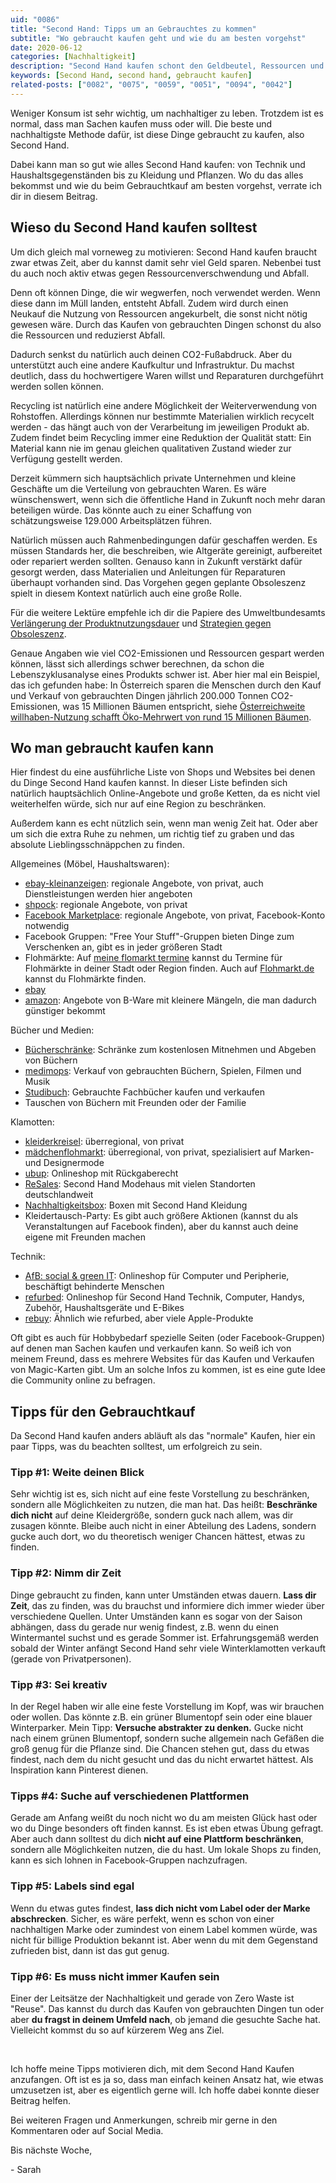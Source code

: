 ```yaml
---
uid: "0086"
title: "Second Hand: Tipps um an Gebrauchtes zu kommen"
subtitle: "Wo gebraucht kaufen geht und wie du am besten vorgehst"
date: 2020-06-12
categories: [Nachhaltigkeit]
description: "Second Hand kaufen schont den Geldbeutel, Ressourcen und reduziert Abfall. Wo und wie das geht, erkläre ich dir in diesem Beitrag."
keywords: [Second Hand, second hand, gebraucht kaufen]
related-posts: ["0082", "0075", "0059", "0051", "0094", "0042"]
---
```

Weniger Konsum ist sehr wichtig, um nachhaltiger zu leben. Trotzdem ist es normal, dass man Sachen kaufen muss oder will. Die beste und nachhaltigste Methode dafür, ist diese Dinge gebraucht zu kaufen, also Second Hand.

Dabei kann man so gut wie alles Second Hand kaufen: von Technik und Haushaltsgegenständen bis zu Kleidung und Pflanzen. Wo du das alles bekommst und wie du beim Gebrauchtkauf am besten vorgehst, verrate ich dir in diesem Beitrag.
<!--more-->

## Wieso du Second Hand kaufen solltest
Um dich gleich mal vorneweg zu motivieren: Second Hand kaufen braucht zwar etwas Zeit, aber du kannst damit sehr viel Geld sparen. Nebenbei tust du auch noch aktiv etwas gegen Ressourcenverschwendung und Abfall.

Denn oft können Dinge, die wir wegwerfen, noch verwendet werden. Wenn diese dann im Müll landen, entsteht Abfall. Zudem wird durch einen Neukauf die Nutzung von Ressourcen angekurbelt, die sonst nicht nötig gewesen wäre. Durch das Kaufen von gebrauchten Dingen schonst du also die Ressourcen und reduzierst Abfall.

Dadurch senkst du natürlich auch deinen CO2-Fußabdruck. Aber du unterstützt auch eine andere Kaufkultur und Infrastruktur. Du machst deutlich, dass du hochwertigere Waren willst und Reparaturen durchgeführt werden sollen können.

Recycling ist natürlich eine andere Möglichkeit der Weiterverwendung von Rohstoffen. Allerdings können nur bestimmte Materialien wirklich recycelt werden - das hängt auch von der Verarbeitung im jeweiligen Produkt ab. Zudem findet beim Recycling immer eine Reduktion der Qualität statt: Ein Material kann nie im genau gleichen qualitativen Zustand wieder zur Verfügung gestellt werden.

Derzeit kümmern sich hauptsächlich private Unternehmen und kleine Geschäfte um die Verteilung von gebrauchten Waren. Es wäre wünschenswert, wenn sich die öffentliche Hand in Zukunft noch mehr daran beteiligen würde. Das könnte auch zu einer Schaffung von schätzungsweise 129.000 Arbeitsplätzen führen.

Natürlich müssen auch Rahmenbedingungen dafür geschaffen werden. Es müssen Standards her, die beschreiben, wie Altgeräte gereinigt, aufbereitet oder repariert werden sollten. Genauso kann in Zukunft verstärkt dafür gesorgt werden, dass Materialien und Anleitungen für Reparaturen überhaupt vorhanden sind. Das Vorgehen gegen geplante Obsoleszenz spielt in diesem Kontext natürlich auch eine große Rolle.

Für die weitere Lektüre empfehle ich dir die Papiere des Umweltbundesamts [Verlängerung der Produktnutzungsdauer](https://www.umweltbundesamt.de/publikationen/verlaengerung-der-produktnutzungsdauer) und [Strategien gegen Obsoleszenz](https://www.umweltbundesamt.de/publikationen/strategien-gegen-obsoleszenz).

Genaue Angaben wie viel CO2-Emissionen und Ressourcen gespart werden können, lässt sich allerdings schwer berechnen, da schon die Lebenszyklusanalyse eines Produkts schwer ist. Aber hier mal ein Beispiel, das ich gefunden habe: In Österreich sparen die Menschen durch den Kauf und Verkauf von gebrauchten Dingen jährlich 200.000 Tonnen CO2-Emissionen, was 15 Millionen Bäumen entspricht, siehe [Österreichweite willhaben-Nutzung schafft Öko-Mehrwert von rund 15 Millionen Bäumen](https://www.ots.at/presseaussendung/OTS_20170731_OTS0030/oesterreichweite-willhaben-nutzung-schafft-oeko-mehrwert-von-rund-15-millionen-baeumen).

## Wo man gebraucht kaufen kann
Hier findest du eine ausführliche Liste von Shops und Websites bei denen du Dinge Second Hand kaufen kannst. In dieser Liste befinden sich natürlich hauptsächlich Online-Angebote und große Ketten, da es nicht viel weiterhelfen würde, sich nur auf eine Region zu beschränken.

Außerdem kann es echt nützlich sein, wenn man wenig Zeit hat. Oder aber um sich die extra Ruhe zu nehmen, um richtig tief zu graben und das absolute Lieblingsschnäppchen zu finden.

Allgemeines (Möbel, Haushaltswaren):
- [ebay-kleinanzeigen](https://www.ebay-kleinanzeigen.de/): regionale Angebote, von privat, auch Dienstleistungen werden hier angeboten
- [shpock](https://www.shpock.com/de-de): regionale Angebote, von privat
- [Facebook Marketplace](https://www.facebook.com/marketplace/): regionale Angebote, von privat, Facebook-Konto notwendig
- Facebook Gruppen: "Free Your Stuff"-Gruppen bieten Dinge zum Verschenken an, gibt es in jeder größeren Stadt
- Flohmärkte: Auf [meine flomarkt termine](https://meine-flohmarkt-termine.de/) kannst du Termine für Flohmärkte in deiner Stadt oder Region finden. Auch auf [Flohmarkt.de](https://www.flohmarkt.de/) kannst du Flohmärkte finden.
- [ebay](https://www.ebay.com/)
- [amazon](https://www.amazon.de/): Angebote von B-Ware mit kleinere Mängeln, die man dadurch günstiger bekommt

Bücher und Medien:
- [Bücherschränke](https://de.wikipedia.org/wiki/Liste_%C3%B6ffentlicher_B%C3%BCcherschr%C3%A4nke_in_Deutschland): Schränke zum kostenlosen Mitnehmen und Abgeben von Büchern
- [medimops](https://www.medimops.de/): Verkauf von gebrauchten Büchern, Spielen, Filmen und Musik
- [Studibuch](https://shop.studibuch.de/): Gebrauchte Fachbücher kaufen und verkaufen
- Tauschen von Büchern mit Freunden oder der Familie

Klamotten:
- [kleiderkreisel](https://www.kleiderkreisel.de/): überregional, von privat
- [mädchenflohmarkt](https://www.maedchenflohmarkt.de/): überregional, von privat, spezialisiert auf Marken- und Designermode
- [ubup](https://www.ubup.com/): Onlineshop mit Rückgaberecht
- [ReSales](https://www.resales.de/): Second Hand Modehaus mit vielen Standorten deutschlandweit
- [Nachhaltigkeitsbox](https://nachhaltigkeitsbox.com/): Boxen mit Second Hand Kleidung
- Kleidertausch-Party: Es gibt auch größere Aktionen (kannst du als Veranstaltungen auf Facebook finden), aber du kannst auch deine eigene mit Freunden machen

Technik:
- [AfB: social & green IT](https://www.afbshop.de/): Onlineshop für Computer und Peripherie, beschäftigt behinderte Menschen
- [refurbed](https://www.refurbed.de/): Onlineshop für Second Hand Technik, Computer, Handys, Zubehör, Haushaltsgeräte und E-Bikes
- [rebuy](https://www.rebuy.de/): Ähnlich wie refurbed, aber viele Apple-Produkte

Oft gibt es auch für Hobbybedarf spezielle Seiten (oder Facebook-Gruppen) auf denen man Sachen kaufen und verkaufen kann. So weiß ich von meinem Freund, dass es mehrere Websites für das Kaufen und Verkaufen von Magic-Karten gibt. Um an solche Infos zu kommen, ist es eine gute Idee die Community online zu befragen.

## Tipps für den Gebrauchtkauf
Da Second Hand kaufen anders abläuft als das "normale" Kaufen, hier ein paar Tipps, was du beachten solltest, um erfolgreich zu sein.

### Tipp #1: Weite deinen Blick
Sehr wichtig ist es, sich nicht auf eine feste Vorstellung zu beschränken, sondern alle Möglichkeiten zu nutzen, die man hat. Das heißt: **Beschränke dich nicht** auf deine Kleidergröße, sondern guck nach allem, was dir zusagen könnte. Bleibe auch nicht in einer Abteilung des Ladens, sondern gucke auch dort, wo du theoretisch weniger Chancen hättest, etwas zu finden.

### Tipp #2: Nimm dir Zeit
Dinge gebraucht zu finden, kann unter Umständen etwas dauern. **Lass dir Zeit**, das zu finden, was du brauchst und informiere dich immer wieder über verschiedene Quellen. Unter Umständen kann es sogar von der Saison abhängen, dass du gerade nur wenig findest, z.B. wenn du einen Wintermantel suchst und es gerade Sommer ist. Erfahrungsgemäß werden sobald der Winter anfängt Second Hand sehr viele Winterklamotten verkauft (gerade von Privatpersonen).

### Tipp #3: Sei kreativ
In der Regel haben wir alle eine feste Vorstellung im Kopf, was wir brauchen oder wollen. Das könnte z.B. ein grüner Blumentopf sein oder eine blauer Winterparker. Mein Tipp: **Versuche abstrakter zu denken.** Gucke nicht nach einem grünen Blumentopf, sondern suche allgemein nach Gefäßen die groß genug für die Pflanze sind. Die Chancen stehen gut, dass du etwas findest, nach dem du nicht gesucht und das du nicht erwartet hättest. Als Inspiration kann Pinterest dienen.

### Tipps #4: Suche auf verschiedenen Plattformen
Gerade am Anfang weißt du noch nicht wo du am meisten Glück hast oder wo du Dinge besonders oft finden kannst. Es ist eben etwas Übung gefragt. Aber auch dann solltest du dich **nicht auf eine Plattform beschränken**, sondern alle Möglichkeiten nutzen, die du hast. Um lokale Shops zu finden, kann es sich lohnen in Facebook-Gruppen nachzufragen.

### Tipp #5: Labels sind egal
Wenn du etwas gutes findest, **lass dich nicht vom Label oder der Marke abschrecken**. Sicher, es wäre perfekt, wenn es schon von einer nachhaltigen Marke oder zumindest von einem Label kommen würde, was nicht für billige Produktion bekannt ist. Aber wenn du mit dem Gegenstand zufrieden bist, dann ist das gut genug.

### Tipp #6: Es muss nicht immer Kaufen sein
Einer der Leitsätze der Nachhaltigkeit und gerade von Zero Waste ist "Reuse". Das kannst du durch das Kaufen von gebrauchten Dingen tun oder aber **du fragst in deinem Umfeld nach**, ob jemand die gesuchte Sache hat. Vielleicht kommst du so auf kürzerem Weg ans Ziel.

&nbsp;

Ich hoffe meine Tipps motivieren dich, mit dem Second Hand Kaufen anzufangen. Oft ist es ja so, dass man einfach keinen Ansatz hat, wie etwas umzusetzen ist, aber es eigentlich gerne will. Ich hoffe dabei konnte dieser Beitrag helfen.

Bei weiteren Fragen und Anmerkungen, schreib mir gerne in den Kommentaren oder auf Social Media.

Bis nächste Woche,

\- Sarah
